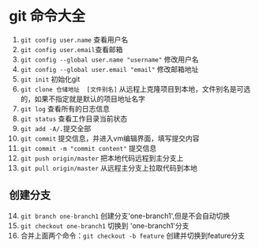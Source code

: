 # git 命令大全
1. `git config user.name` 查看用户名
2. `git config user.email`查看邮箱
3. `git config --global user.name "username"` 修改用户名
4. `git config --global user.email "email"` 修改邮箱地址
5. `git init` 初始化git
6. `git clone 仓储地址  [文件别名]` 从远程上克隆项目到本地，文件别名是可选的，如果不指定就是默认的项目地址名字
7. `git log` 查看所有的日志信息
8. `git status` 查看工作目录当前状态
9. `git add -A/.`提交全部
10. `git commit` 提交信息，并进入vm编辑界面，填写提交内容
11. `git commit -m "commit content"` 提交信息
12. `git push origin/master` 把本地代码远程到主分支上
13. `git pull origin/master` 从远程主分支上拉取代码到本地
## 创建分支
14. `git branch one-branch1` 创建分支'one-branch1',但是不会自动切换
15. `git checkout one-branch1` 切换到 'one-branch1'分支
16. 合并上面两个命令：`git checkout -b feature` 创建并切换到feature分支
